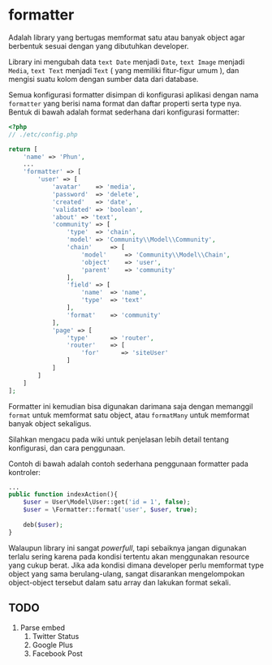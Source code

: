# formatter

Adalah library yang bertugas memformat satu atau banyak object agar berbentuk
sesuai dengan yang dibutuhkan developer.

Library ini mengubah data `text Date` menjadi `Date`, `text Image` menjadi `Media`,
`text Text` menjadi `Text` ( yang memiliki fitur-figur umum ), dan mengisi suatu
kolom dengan sumber data dari database.

Semua konfigurasi formatter disimpan di konfigurasi aplikasi dengan nama `formatter`
yang berisi nama format dan daftar properti serta type nya. Bentuk di bawah adalah
format sederhana dari konfigurasi formatter:

```php
<?php
// ./etc/config.php

return [
    'name' => 'Phun',
    ...
    'formatter' => [
        'user' => [
            'avatar'    => 'media',
            'password'  => 'delete',
            'created'   => 'date',
            'validated' => 'boolean',
            'about' => 'text',
            'community' => [
                'type'  => 'chain',
                'model' => 'Community\\Model\\Community',
                'chain'     => [
                    'model'     => 'Community\\Model\\Chain',
                    'object'    => 'user',
                    'parent'    => 'community'
                ],
                'field' => [
                    'name'  => 'name',
                    'type'  => 'text'
                ],
                'format'    => 'community'
            ],
            'page' => [
                'type'      => 'router',
                'router'    => [
                    'for'      => 'siteUser'
                ]
            ]
        ]
    ]
];
```

Formatter ini kemudian bisa digunakan darimana saja dengan memanggil `format` untuk
memformat satu object, atau `formatMany` untuk memformat banyak object sekaligus.

Silahkan mengacu pada wiki untuk penjelasan lebih detail tentang konfigurasi, dan
cara penggunaan.

Contoh di bawah adalah contoh sederhana penggunaan formatter pada kontroler:

```php
...
public function indexAction(){
    $user = User\Model\User::get('id = 1', false);
    $user = \Formatter::format('user', $user, true);
    
    deb($user);
}
```

Walaupun library ini sangat *powerfull*, tapi sebaiknya jangan digunakan terlalu
sering karena pada kondisi tertentu akan menggunakan resource yang cukup berat.
Jika ada kondisi dimana developer perlu memformat type object yang sama berulang-ulang,
sangat disarankan mengelompokan object-object tersebut dalam satu array dan lakukan
format sekali.

## TODO

1. Parse embed 
   1. Twitter Status
   1. Google Plus
   1. Facebook Post